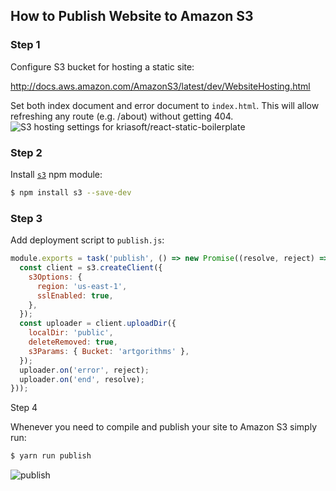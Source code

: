 ## How to Publish Website to Amazon S3

### Step 1

Configure S3 bucket for hosting a static site:

http://docs.aws.amazon.com/AmazonS3/latest/dev/WebsiteHosting.html

Set both index document and error document to `index.html`. This will allow refreshing any route (e.g. /about) without getting 404.
![S3 hosting settings for kriasoft/react-static-boilerplate](https://cloud.githubusercontent.com/assets/2770290/18042054/a68f0ca2-6e01-11e6-810d-9100e432b2f3.png)

### Step 2

Install [`s3`](https://github.com/andrewrk/node-s3-client) npm module:

```sh
$ npm install s3 --save-dev
```

### Step 3

Add deployment script to `publish.js`:

```js
module.exports = task('publish', () => new Promise((resolve, reject) => {
  const client = s3.createClient({
    s3Options: {
      region: 'us-east-1',
      sslEnabled: true,
    },
  });
  const uploader = client.uploadDir({
    localDir: 'public',
    deleteRemoved: true,
    s3Params: { Bucket: 'artgorithms' },
  });
  uploader.on('error', reject);
  uploader.on('end', resolve);
}));
```

Step 4

Whenever you need to compile and publish your site to Amazon S3 simply run:

```sh
$ yarn run publish
```

![publish](https://koistya.github.io/files/react-static-boilerplate-publish.gif)
